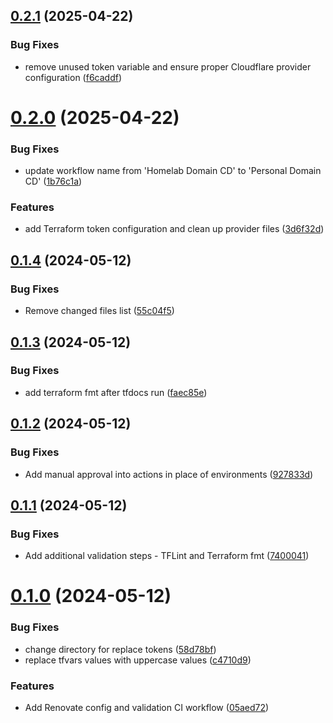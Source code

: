 ## [0.2.1](https://github.com/data-tangles/terraform-cloudflare/compare/v0.2.0...v0.2.1) (2025-04-22)


### Bug Fixes

* remove unused token variable and ensure proper Cloudflare provider configuration ([f6caddf](https://github.com/data-tangles/terraform-cloudflare/commit/f6caddf7f4a434ce74fd271c8d02c64b329e7d65))



# [0.2.0](https://github.com/data-tangles/terraform-cloudflare/compare/v0.1.4...v0.2.0) (2025-04-22)


### Bug Fixes

* update workflow name from 'Homelab Domain CD' to 'Personal Domain CD' ([1b76c1a](https://github.com/data-tangles/terraform-cloudflare/commit/1b76c1ae3ac625d0a7233df54a1f7e8735ee9df8))


### Features

* add Terraform token configuration and clean up provider files ([3d6f32d](https://github.com/data-tangles/terraform-cloudflare/commit/3d6f32db9890e657fd77c8202afc374788d7f0fb))



## [0.1.4](https://github.com/data-tangles/terraform-cloudflare/compare/v0.1.3...v0.1.4) (2024-05-12)


### Bug Fixes

* Remove changed files list ([55c04f5](https://github.com/data-tangles/terraform-cloudflare/commit/55c04f51a3491b4877a33ada507681b48dd1d59f))



## [0.1.3](https://github.com/data-tangles/terraform-cloudflare/compare/v0.1.2...v0.1.3) (2024-05-12)


### Bug Fixes

* add terraform fmt after tfdocs run ([faec85e](https://github.com/data-tangles/terraform-cloudflare/commit/faec85ee5664c0041f63a51ea413188ff3b9f324))



## [0.1.2](https://github.com/data-tangles/terraform-cloudflare/compare/v0.1.1...v0.1.2) (2024-05-12)


### Bug Fixes

* Add manual approval into actions in place of environments ([927833d](https://github.com/data-tangles/terraform-cloudflare/commit/927833de62ba723e63bbabf7eaf1e2776dc3fc45))



## [0.1.1](https://github.com/data-tangles/terraform-cloudflare/compare/v0.1.0...v0.1.1) (2024-05-12)


### Bug Fixes

* Add additional validation steps - TFLint and Terraform fmt ([7400041](https://github.com/data-tangles/terraform-cloudflare/commit/7400041aa4881eb17b636f779e8347c217008b0a))



# [0.1.0](https://github.com/data-tangles/terraform-cloudflare/compare/58d78bfc44ceb443d1614c7a58507699b0b82a65...v0.1.0) (2024-05-12)


### Bug Fixes

* change directory for replace tokens ([58d78bf](https://github.com/data-tangles/terraform-cloudflare/commit/58d78bfc44ceb443d1614c7a58507699b0b82a65))
* replace tfvars values with uppercase values ([c4710d9](https://github.com/data-tangles/terraform-cloudflare/commit/c4710d9641ddd560de570584b323ecb2cbbca206))


### Features

* Add Renovate config and validation CI workflow ([05aed72](https://github.com/data-tangles/terraform-cloudflare/commit/05aed72a37c89a9fa2e92c7f530918462417db49))




